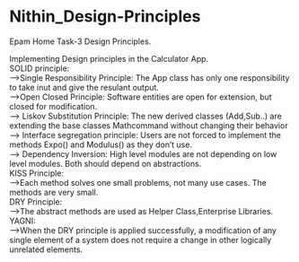 # Nithin_Design-Principles
Epam Home Task-3 Design Principles.

Implementing Design principles in the Calculator App.<br>
SOLID principle:<br>
-->Single Responsibility Principle: The App class has only one responsibility to take inut and give the resulant output.<br>
-->Open Closed Principle: Software entities are open for extension, but closed for modification.<br>
--> Liskov Substitution Principle: The new derived classes (Add,Sub..) are extending the base classes Mathcommand without changing their behavior<br>
--> Interface segregation principle: Users are not forced to implement the methods Expo() and Modulus() as they don’t use.<br>
--> Dependency Inversion: High level modules are not depending on low level modules. Both should depend on abstractions.<br>
KISS Principle:<br>
-->Each method solves one small problems, not many use cases. The methods are very small.<br>
DRY Principle:<br>
-->The abstract methods are used as Helper Class,Enterprise Libraries.<br>
YAGNI:<br>
-->When the DRY principle is applied successfully, a modification of any single element of a system does not require a change in other logically unrelated elements.<br>
